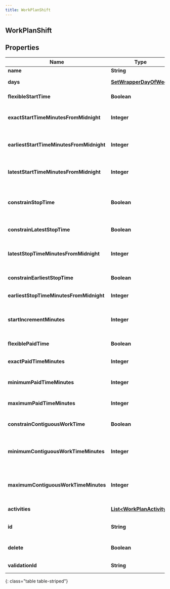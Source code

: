 ```yaml
---
title: WorkPlanShift
---
```


## WorkPlanShift

## Properties

| Name                                     | Type                                                                         | Description                                                                                                                          | Notes      |
| ---------------------------------------- | ---------------------------------------------------------------------------- | ------------------------------------------------------------------------------------------------------------------------------------ | ---------- |
| **name**                                 | <!----><!---->**String**<!---->                                              | Name of the shift                                                                                                                    |            |
| **days**                                 | <!----><!---->[**SetWrapperDayOfWeek**](SetWrapperDayOfWeek.md)<!---->       | Days of the week applicable for this shift                                                                                           | [optional] |
| **flexibleStartTime**                    | <!----><!---->**Boolean**<!---->                                             | Whether the start time of the shift is flexible                                                                                      | [optional] |
| **exactStartTimeMinutesFromMidnight**    | <!----><!---->**Integer**<!---->                                             | Exact start time of the shift defined as offset minutes from midnight. Used if flexibleStartTime == false                            | [optional] |
| **earliestStartTimeMinutesFromMidnight** | <!----><!---->**Integer**<!---->                                             | Earliest start time of the shift defined as offset minutes from midnight. Used if flexibleStartTime == true                          | [optional] |
| **latestStartTimeMinutesFromMidnight**   | <!----><!---->**Integer**<!---->                                             | Latest start time of the shift defined as offset minutes from midnight. Used if flexibleStartTime == true                            | [optional] |
| **constrainStopTime**                    | <!----><!---->**Boolean**<!---->                                             | Whether the latest stop time constraint for the shift is enabled. Deprecated, use constrainLatestStopTime instead                    | [optional] |
| **constrainLatestStopTime**              | <!----><!---->**Boolean**<!---->                                             | Whether the latest stop time constraint for the shift is enabled                                                                     | [optional] |
| **latestStopTimeMinutesFromMidnight**    | <!----><!---->**Integer**<!---->                                             | Latest stop time of the shift defined as offset minutes from midnight. Used if constrainStopTime == true                             | [optional] |
| **constrainEarliestStopTime**            | <!----><!---->**Boolean**<!---->                                             | Whether the earliest stop time constraint for the shift is enabled                                                                   | [optional] |
| **earliestStopTimeMinutesFromMidnight**  | <!----><!---->**Integer**<!---->                                             | This is the earliest time a shift can end                                                                                            | [optional] |
| **startIncrementMinutes**                | <!----><!---->**Integer**<!---->                                             | Increment in offset minutes that would contribute to different possible start times for the shift. Used if flexibleStartTime == true | [optional] |
| **flexiblePaidTime**                     | <!----><!---->**Boolean**<!---->                                             | Whether the paid time setting for the shift is flexible                                                                              | [optional] |
| **exactPaidTimeMinutes**                 | <!----><!---->**Integer**<!---->                                             | Exact paid time in minutes configured for the shift. Used if flexiblePaidTime == false                                               | [optional] |
| **minimumPaidTimeMinutes**               | <!----><!---->**Integer**<!---->                                             | Minimum paid time in minutes configured for the shift. Used if flexiblePaidTime == true                                              | [optional] |
| **maximumPaidTimeMinutes**               | <!----><!---->**Integer**<!---->                                             | Maximum paid time in minutes configured for the shift. Used if flexiblePaidTime == true                                              | [optional] |
| **constrainContiguousWorkTime**          | <!----><!---->**Boolean**<!---->                                             | Whether the contiguous time constraint for the shift is enabled                                                                      | [optional] |
| **minimumContiguousWorkTimeMinutes**     | <!----><!---->**Integer**<!---->                                             | Minimum contiguous time in minutes configured for the shift. Used if constrainContiguousWorkTime == true                             | [optional] |
| **maximumContiguousWorkTimeMinutes**     | <!----><!---->**Integer**<!---->                                             | Maximum contiguous time in minutes configured for the shift. Used if constrainContiguousWorkTime == true                             | [optional] |
| **activities**                           | <!----><!---->[**List&lt;WorkPlanActivity&gt;**](WorkPlanActivity.md)<!----> | Activities configured for this shift                                                                                                 | [optional] |
| **id**                                   | <!----><!---->**String**<!---->                                              | ID of the shift. This is required only for the case of updating an existing shift                                                    | [optional] |
| **delete**                               | <!----><!---->**Boolean**<!---->                                             | If marked true for updating an existing shift, the shift will be permanently deleted                                                 | [optional] |
| **validationId**                         | <!----><!---->**String**<!---->                                              | ID of shift in the context of work plan validation                                                                                   | [optional] |

{: class="table table-striped"}
